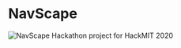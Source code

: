 # NavScape
![NavScape](https://user-images.githubusercontent.com/36445600/93707715-a4da1d00-fb4e-11ea-94fb-5bcfef6fbcb5.png)
Hackathon project for HackMIT 2020
